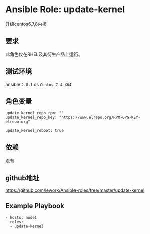 # Ansible Role: update-kernel

升级centos6,7,8内核

## 要求

此角色仅在RHEL及其衍生产品上运行。

## 测试环境

ansible `2.8.1`
os `Centos 7.4 X64`

## 角色变量
    update_kernel_repo_rpm: ""
    update_kernel_repo_key: "https://www.elrepo.org/RPM-GPG-KEY-elrepo.org"

    update_kernel_reboot: true

## 依赖

没有

## github地址
https://github.com/lework/Ansible-roles/tree/master/update-kernel

## Example Playbook

    - hosts: node1
      roles:
      - update-kernel